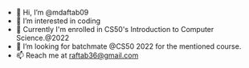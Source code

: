 - 👋 Hi, I’m @mdaftab09
- 👀 I’m interested in coding
- 🌱 Currently I'm enrolled in CS50's Introduction to Computer Science.@2022
- 💞️ I’m looking for batchmate @CS50 2022 for the mentioned course.
- 📫 Reach me at raftab36@gmail.com

<!---
mdaftab09/mdaftab09 is a ✨ special ✨ repository because its `README.md` (this file) appears on your GitHub profile.
You can click the Preview link to take a look at your changes.
--->
